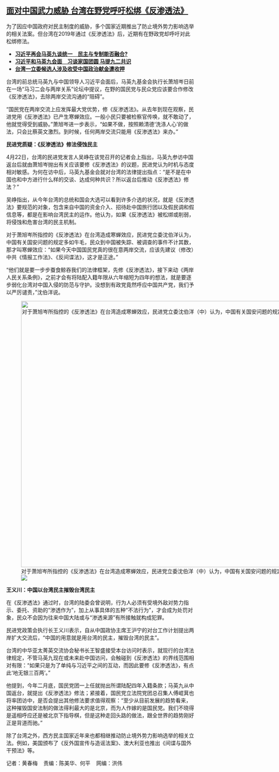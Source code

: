 <!--1713799200000-->
[面对中国武力威胁  台湾在野党呼吁松绑《反渗透法》](https://www.rfa.org/mandarin/yataibaodao/gangtai/hcm1-04222024105212.html)
------

<p><span style="font-weight: 400;">为了因应中国政府对民主制度的威胁，多个国家近期推出了防止境外势力影响选举的相关法案。但台湾在2019年通过《反渗透法》后，近期有在野政党却呼吁对此松绑修法。</span></p><ul><li><a href="https://www.rfa.org/mandarin/yataibaodao/gangtai/ql2-04102024072907.html"><strong>习近平再会马英九谈统一　民主与专制能否融合?</strong></a></li><li><strong><a href="https://www.rfa.org/mandarin/yataibaodao/zhengzhi/hcm-04102024074321.html">习近平和马英九会面　习谈家国团圆 马提九二共识</a></strong></li><li><strong><a href="https://www.rfa.org/mandarin/yataibaodao/gangtai/hx2-01082024125728.html">台湾一立委候选人涉及收受中国政治献金遭收押</a></strong></li></ul><p>台湾的前总统马英九与中国领导人习近平会面后，马英九基金会执行长萧旭岑日前在一场“马习二会与两岸关系”论坛中提议，在野的国民党与民众党应该要合作修改《反渗透法》，去除两岸交流沟通的“阻碍”。</p><p>“国民党在两岸交流上应发挥最大党优势，修《反渗透法》。从去年到现在观察，民进党用《反渗透法》已产生寒蝉效应。一般小民只要被检察官传唤，就不敢动了，他就觉得受到威胁。”萧旭岑进一步表示，“如果不做，按照赖清德‘洗涤人心’的做法，只会比蔡英文激烈。到时候，任何两岸交流只能用《反渗透法》来办。”</p><p><strong>民进党质疑：《反渗透法》修法侵蚀民主</strong></p><p>4月22日，台湾的民进党发言人吴峥在该党召开的记者会上指出，马英九参访中国返台后就由萧旭岑抛出有关应该要修《反渗透法》的议题，民进党认为时机与态度相对敏感。为何在访中后，马英九基金会就对台湾的法律提出指点：“是不是在中国也和中方进行什么样的交谈、达成何种共识？所以返台后推动《反渗透法》修法？”</p><p>吴峥指出，从今年台湾的总统和国会大选可以看到许多介选的状况，就是《反渗透法》要规范的对象，包含来自中国的资金介入、招待赴中国旅行团以及假民调和假信息等，都是在影响台湾民主的运作。他认为，如果《反渗透法》被松绑或削弱，将侵蚀和危害台湾的民主机制。</p><p>对于萧旭岑所指控的《反渗透法》在台湾造成寒蝉效应，民进党立委沈伯洋认为，中国有关国安问题的规定多如牛毛，民众到中国被失踪、被调查的事件不计其数，那才叫寒蝉效应：“如果今天中国国民党真的很在意两岸交流，应该先建议（修改）中共《情报工作法》、《反间谍法》，这才是正途。”</p><p>“他们就是要一步步蚕食鲸吞我们的法律框架，先修《反渗透法》，接下来动《两岸人民关系条例》，之前才会有将陆配入籍年限从六年缩短为四年的想法，就是要逐步弱化台湾对中国入侵的防范与守护。没想到有政党竟然呼应中国共产党，我们予以严厉谴责，”沈伯洋说。</p><p><figure class="image-richtext image-inline captioned" style="width:1280px;"><img alt="对于萧旭岑所指控的《反渗透法》在台湾造成寒蝉效应，民进党立委沈伯洋（中）认为，中国有关国安问题的规定多如牛毛，民众到中国被失踪、被调查的事件不计其数，那才叫寒蝉效应。（记者夏小华摄）" height="713" src="https://www.rfa.org/mandarin/yataibaodao/gangtai/hcm1-04222024105212.html/hcm1.jpg/@@images/d476f300-dde0-44de-b535-c29a3e5e8fa9.jpeg" title="hcm1.jpg" width="1280"/><figcaption class="image-caption">对于萧旭岑所指控的《反渗透法》在台湾造成寒蝉效应，民进党立委沈伯洋（中）认为，中国有关国安问题的规定多如牛毛，民众到中国被失踪、被调查的事件不计其数，那才叫寒蝉效应。（记者夏小华摄）</figcaption><small></small><div id="zoomattribute"><a data-caption="对于萧旭岑所指控的《反渗透法》在台湾造成寒蝉效应，民进党立委沈伯洋（中）认为，中国有关国安问题的规定多如牛毛，民众到中国被失踪、被调查的事件不计其数，那才叫寒蝉效应。（记者夏小华摄）" data-fancybox="" href="https://www.rfa.org/mandarin/yataibaodao/gangtai/hcm1-04222024105212.html/hcm1.jpg" id="single_image" title="对于萧旭岑所指控的《反渗透法》在台湾造成寒蝉效应，民进党立委沈伯洋（中）认为，中国有关国安问题的规定多如牛毛，民众到中国被失踪、被调查的事件不计其数，那才叫寒蝉效应。（记者夏小华摄）"><img src="/++plone++rfa-resources/img/icon-zoom.png"/></a></div></figure></p><p><strong>王义川：中国以台湾民主摧毁台湾民主</strong></p><p>在《反渗透法》通过时，台湾的陆委会曾说明，行为人必须有受境外敌对势力指示、委托、资助的“渗透作为”，加上从事具体的五种“不法行为”，才会成为处罚对象，民众不会因为往来中国大陆或与“渗透来源”有所接触就构成犯罪。</p><p>民进党政策会执行长王义川表示，自从中国政协主席王沪宁的对台工作计划提出两岸扩大交流后，“中国的用意就是用台湾的民主，摧毁台湾的民主”。</p><p>台湾的中华亚太菁英交流协会秘书长王智盛接受本台访问时表示，就现行的台湾法律规定，不管马英九现在或未来赴中国访问，会触碰到《反渗透法》的界线范围相对有限：“如果只是为了单纯与习近平之间的互动，而因此要修《反渗透法》，有点此‘地无银三百两’。”</p><p>他提到，今年二月底，国民党团一上任就抛出所谓陆配四年入籍条款；马英九从中国返台，就提出《反渗透法》修法；紧接着，国民党立法院党团总召集人傅崐萁也将率团访中，是否会提出其他修法要求值得观察：“至少从目前发展的趋势看来，这种摧毁国安法制的做法得利最大的是北京，而为人作嫁的是国民党。我们不晓得是遥相呼应还是被北京下指导棋，但是这种走回头路的做法，跟全世界的趋势刚好正是背道而驰。”</p><p>除了台湾之外，西方民主国家近年来也都相继推动防止境外势力影响选举的相关立法。例如，美国颁布了《反外国宣传与造谣法案》、澳大利亚也推出《间谍与国外干预法》等。</p><p>记者：黄春梅    责编：陈美华、何平    网编：洪伟</p>
